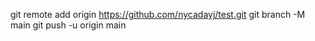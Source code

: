git remote add origin https://github.com/nycadayj/test.git
git branch -M main
git push -u origin main
